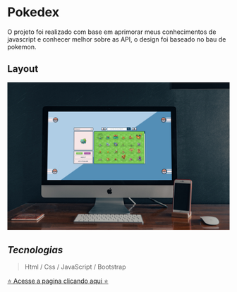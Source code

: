 
# Pokedex
O projeto foi realizado com base em aprimorar meus conhecimentos de javascript e conhecer melhor sobre as API, o design foi baseado no bau de pokemon.

## Layout

<img src="img/layout.JPG" />

## *Tecnologias*
> Html / Css / JavaScript / Bootstrap

[⭐ Acesse a pagina clicando aqui ⭐](https://robertodev3.github.io/pokedex)
